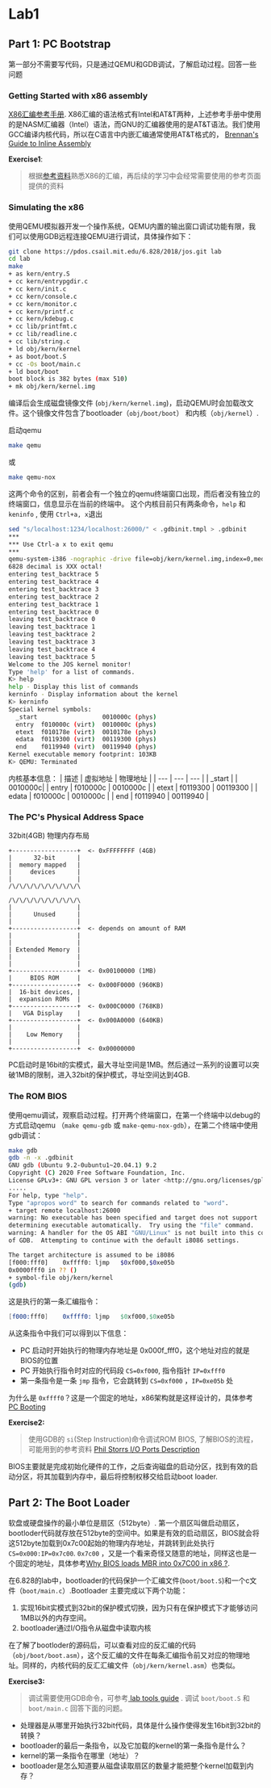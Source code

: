 # Lab1

## Part 1: PC Bootstrap
第一部分不需要写代码，只是通过QEMU和GDB调试，了解启动过程。回答一些问题

### Getting Started with x86 assembly

[X86汇编参考手册](https://pdos.csail.mit.edu/6.828/2018/readings/pcasm-book.pdf). X86汇编的语法格式有Intel和AT&T两种，上述参考手册中使用的是NASM汇编器（Intel）语法，而GNU的汇编器使用的是AT&T语法。我们使用GCC编译内核代码，所以在C语言中内嵌汇编通常使用AT&T格式的， [Brennan's Guide to Inline Assembly](http://www.delorie.com/djgpp/doc/brennan/brennan_att_inline_djgpp.html)


**Exercise1**:
> 根据[参考资料](https://pdos.csail.mit.edu/6.828/2018/reference.html)熟悉X86的汇编，再后续的学习中会经常需要使用的参考页面提供的资料

### Simulating the x86
使用QEMU模拟器开发一个操作系统，QEMU内置的输出窗口调试功能有限，我们可以使用GDB远程连接QEMU进行调试，具体操作如下：

```bash
git clone https://pdos.csail.mit.edu/6.828/2018/jos.git lab 
cd lab
make
+ as kern/entry.S
+ cc kern/entrypgdir.c
+ cc kern/init.c
+ cc kern/console.c
+ cc kern/monitor.c
+ cc kern/printf.c
+ cc kern/kdebug.c
+ cc lib/printfmt.c
+ cc lib/readline.c
+ cc lib/string.c
+ ld obj/kern/kernel
+ as boot/boot.S
+ cc -Os boot/main.c
+ ld boot/boot
boot block is 382 bytes (max 510)
+ mk obj/kern/kernel.img
```
编译后会生成磁盘镜像文件 (`obj/kern/kernel.img`)，启动QEMU时会加载改文件。这个镜像文件包含了bootloader（`obj/boot/boot`） 和内核（`obj/kernel`）.

启动qemu
```bash
make qemu
```
或
```bash
make qemu-nox
```
这两个命令的区别，前者会有一个独立的qemu终端窗口出现，而后者没有独立的终端窗口，信息显示在当前的终端中。
这个内核目前只有两条命令，`help` 和 `keninfo` , 使用 `Ctrl+a, x`退出
```bash
sed "s/localhost:1234/localhost:26000/" < .gdbinit.tmpl > .gdbinit
***
*** Use Ctrl-a x to exit qemu
***
qemu-system-i386 -nographic -drive file=obj/kern/kernel.img,index=0,media=disk,format=raw -serial mon:stdio -gdb tcp::26000 -D qemu.log 
6828 decimal is XXX octal!
entering test_backtrace 5
entering test_backtrace 4
entering test_backtrace 3
entering test_backtrace 2
entering test_backtrace 1
entering test_backtrace 0
leaving test_backtrace 0
leaving test_backtrace 1
leaving test_backtrace 2
leaving test_backtrace 3
leaving test_backtrace 4
leaving test_backtrace 5
Welcome to the JOS kernel monitor!
Type 'help' for a list of commands.
K> help
help - Display this list of commands
kerninfo - Display information about the kernel
K> kerninfo
Special kernel symbols:
  _start                  0010000c (phys)
  entry  f010000c (virt)  0010000c (phys)
  etext  f010178e (virt)  0010178e (phys)
  edata  f0119300 (virt)  00119300 (phys)
  end    f0119940 (virt)  00119940 (phys)
Kernel executable memory footprint: 103KB
K> QEMU: Terminated
```


内核基本信息：
| 描述 | 虚拟地址 | 物理地址 |
| --- | --- | --- | 
| _start |  | 0010000c|
| entry | f010000c | 0010000c |
| etext | f0119300 | 00119300 |
| edata | f010000c | 0010000c |
| end | f0119940 | 00119940 |


### The PC's Physical Address Space
32bit(4GB) 物理内存布局
```text
+------------------+  <- 0xFFFFFFFF (4GB)
|      32-bit      |
|  memory mapped   |
|     devices      |
|                  |
/\/\/\/\/\/\/\/\/\/\

/\/\/\/\/\/\/\/\/\/\
|                  |
|      Unused      |
|                  |
+------------------+  <- depends on amount of RAM
|                  |
|                  |
| Extended Memory  |
|                  |
|                  |
+------------------+  <- 0x00100000 (1MB)
|     BIOS ROM     |
+------------------+  <- 0x000F0000 (960KB)
|  16-bit devices, |
|  expansion ROMs  |
+------------------+  <- 0x000C0000 (768KB)
|   VGA Display    |
+------------------+  <- 0x000A0000 (640KB)
|                  |
|    Low Memory    |
|                  |
+------------------+  <- 0x00000000
```

PC启动时是16bit的实模式，最大寻址空间是1MB。然后通过一系列的设置可以突破1MB的限制，进入32bit的保护模式，寻址空间达到4GB.


### The ROM BIOS
使用qemu调试，观察启动过程。打开两个终端窗口，在第一个终端中以debug的方式启动qemu （`make qemu-gdb` 或 `make-qemu-nox-gdb`），在第二个终端中使用gdb调试：
```bash
make gdb
gdb -n -x .gdbinit
GNU gdb (Ubuntu 9.2-0ubuntu1~20.04.1) 9.2
Copyright (C) 2020 Free Software Foundation, Inc.
License GPLv3+: GNU GPL version 3 or later <http://gnu.org/licenses/gpl.html>
.....
For help, type "help".
Type "apropos word" to search for commands related to "word".
+ target remote localhost:26000
warning: No executable has been specified and target does not support
determining executable automatically.  Try using the "file" command.
warning: A handler for the OS ABI "GNU/Linux" is not built into this configuration
of GDB.  Attempting to continue with the default i8086 settings.

The target architecture is assumed to be i8086
[f000:fff0]    0xffff0: ljmp   $0xf000,$0xe05b
0x0000fff0 in ?? ()
+ symbol-file obj/kern/kernel
(gdb) 
```

这是执行的第一条汇编指令：
```s
[f000:fff0]    0xffff0: ljmp   $0xf000,$0xe05b
```
从这条指令中我们可以得到以下信息：
- PC 启动时开始执行的物理内存地址是 0x000f_fff0，这个地址对应的就是BIOS的位置
- PC 开始执行指令时对应的代码段 `CS=0xf000`, 指令指针 `IP=0xfff0`
- 第一条指令是一条 `jmp` 指令，它会跳转到 `CS=0xf000` ，`IP=0xe05b` 处

为什么是 `0xffff0`？这是一个固定的地址，x86架构就是这样设计的，具体参考[PC Booting](https://en.wikipedia.org/wiki/Booting)

**Exercise2:**
> 使用GDB的 `si`(Step Instruction)命令调试ROM BIOS, 了解BIOS的流程，可能用到的参考资料 [Phil Storrs I/O Ports Description](http://web.archive.org/web/20040404164813/members.iweb.net.au/~pstorr/pcbook/book2/book2.htm)

BIOS主要就是完成初始化硬件的工作，之后查询磁盘的启动分区，找到有效的启动分区，将其加载到内存中，最后将控制权移交给启动boot loader.


## Part 2: The Boot Loader
软盘或硬盘操作的最小单位是扇区（512byte）. 第一个扇区叫做启动扇区，bootloder代码就存放在512byte的空间中。如果是有效的启动扇区，BIOS就会将这512byte加载到0x7c00起始的物理内存地址，并跳转到此处执行 `CS=0x000:IP=0x7c00`. `0x7c00` ，又是一个看来奇怪又随意的地址，同样这也是一个固定的地址，具体参考[Why BIOS loads MBR into 0x7C00 in x86 ?](https://www.glamenv-septzen.net/en/view/6).


在6.828的lab中，bootloader的代码保护一个汇编文件(`boot/boot.S`)和一个c文件（`boot/main.c`）.Bootloader 主要完成以下两个功能：
1. 实现16bit实模式到32bit的保护模式切换，因为只有在保护模式下才能够访问1MB以外的内存空间。
2. bootloader通过I/O指令从磁盘中读取内核

在了解了bootloder的源码后，可以查看对应的反汇编的代码（`obj/boot/boot.asm`），这个反汇编的文件在每条汇编指令前又对应的物理地址。同样的，内核代码的反汇汇编文件（`obj/kern/kernel.asm`）也类似。


**Exercise3:**
> 调试需要使用GDB命令，可参考[ lab tools guide](https://pdos.csail.mit.edu/6.828/2018/labguide.html) . 调试 `boot/boot.S` 和 ` boot/main.c` 回答下面的问题。

- 处理器是从哪里开始执行32bit代码，具体是什么操作使得发生16bit到32bit的转换？
- bootloader的最后一条指令，以及它加载的kernel的第一条指令是什么？
- kernel的第一条指令在哪里（地址）？
- bootloader是怎么知道要从磁盘读取扇区的数量才能把整个kernel加载到内存？